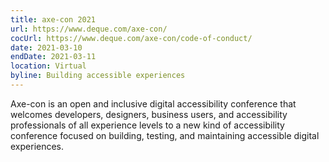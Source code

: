 ```yaml
---
title: axe-con 2021
url: https://www.deque.com/axe-con/
cocUrl: https://www.deque.com/axe-con/code-of-conduct/
date: 2021-03-10
endDate: 2021-03-11
location: Virtual
byline: Building accessible experiences
---
```


Axe-con is an open and inclusive digital accessibility conference that welcomes developers, designers, business users, and accessibility professionals of all experience levels to a new kind of accessibility conference focused on building, testing, and maintaining accessible digital experiences.
